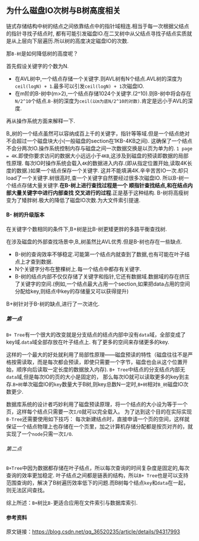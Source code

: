 ## 为什么磁盘IO次树与B树高度相关

链式存储结构中树的结点之间依靠结点中的指针域相连.相当于每一次根据父结点的指针寻找子结点时,
都有可能引发磁盘IO.在二叉树中从父结点寻找子结点实质就是从上层向下层遍历.所以树的高度决定磁盘IO的次数.

那`B-树`是如何降低树的高度呢？

首先假设关键字的个数为N.

 - 在AVL树中,一个结点存储一个关键字.则AVL树有N个结点.AVL树的深度为`ceil(logN) + 1`.最多可以引发`ceil(logN) + 1`次磁盘IO.
 - 在m阶的B-树中(m>2),一个结点存储1024个关键字.(2^10).则B-树中将会存在`N/2^10`个结点.`B-`树的深度为`ceil(以m为底N/2^10的对数)`.肯定是远小于AVL的深度.

再从操作系统方面来解释一下.

B_树的一个结点虽然可以容纳成百上千的关键字，指针等等域.但是一个结点绝对不会超过一个磁盘块大小(一般磁盘的section在1KB-4KB之间).
这确保了一个结点不会分两次IO.操作系统控制内存与磁盘之间一次数据交换是以页为单为的.
`1 page = 4K`.即使你要求访问的数据大小远远小于`4KB`,这涉及到磁盘的预读即数据的局部性原理.
每次IO时操作系统会载入`4K`的数据进入内存.(即从指定位置开始,读取4K长度的数据.)如果一个结点保存一个关键字.
这并不能填满4K.辛辛苦苦IO一次.却只load了一个关键字.树很高时,查一个关键字自然要经过很多次磁盘IO.
所以B-树一个结点存储大量关键字.**在B-树上进行查找过程是一个 顺指针查找结点,和在结点内部大量关键字中进行内部查找 交叉进行的过程**.正是基于这种结构.
B-树将高瘦树变为了矮胖树.极大的降低了磁盘IO次数.为大文件索引提速.

#### B- 树的升级版本

在关键字个数相同的条件下,B+树是比B-树更矮更胖的多路平衡查找树.

在涉及磁盘的外部查找场景中,B_树虽然比AVL优秀.但是B-树也存在一些缺点.

 - B-树的查询效率不够稳定.可能第一个结点内就查到了数据,也有可能在叶子结点上才查到数据.
 - N个关键字分布在整棵树上.每一个结点中都存有关键字.
 - B-树的结点内部不仅仅存储了关键字和指针,它还有数据域.数据域的存在挤压了关键字的空间.(例如,一个结点最大占用一个section,如果把data占用的空间分配给key,则结点中key的存储量又可以获得提升)

B+树针对于B-树的缺点,进行了一次进化.

##### 第一点

`B+ Tree`有一个很大的改变就是分支结点的结点内部中没有`data`域，全部变成了key域.`data`域全部存放在叶子结点上.
有了更多的空间来存储更多的key.

这样的一个最大的好处就利用了局部性原理——磁盘预读的特性（磁盘往往不是严格按需读取，而是每次都会预读，即使只需要一个字节，磁盘也会从这个位置开始，顺序向后读取一定长度的数据放入内存).
`B+ Tree`中结点的分支结点内部无`data`域,但是每次IO的页的大小是固定的，
那么每次IO就可以读取更多的key到主存.`B+树`单次磁盘IO的`key`数量大于B树,则key总数N一定时,`B+树`相对`B_树`磁盘IO次数更少.

数据库系统的设计者巧妙利用了磁盘预读原理，将一个结点的大小设为等于一个页，这样每个结点只需要一次`I/O`就可以完全载入。
为了达到这个目的在实际实现`B-Tree`还需要使用如下技巧：
每次新建结点时，直接申请一个页的空间，这样就保证一个结点物理上也存储在一个页里，加之计算机存储分配都是按页对齐的，就实现了一个`node`只需一次`I/O`.

###### 第二点

`B+Tree`中因为数据都存储在叶子结点，所以每次查询的时间复杂度是固定的,每次查询的效率更加稳定.
叶子结点之间都是链表的结构，所以`B+ Tree`也是可以支持范围查询的，解决了B树遍历效率低下的问题.而B树每个结点`key`和`data`在一起，则无法区间查找。

综上所述：`B+`树比`B-`更适合应用在文件索引与数据库索引.

#### 参考资料


原文链接：https://blog.csdn.net/qq_36520235/article/details/94317993


